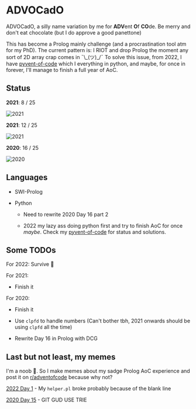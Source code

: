 # ADVOCadO

ADVOCadO, a silly name variation by me for **ADV**ent **O**f **CO**de. Be merry and don't eat chocolate (but I do approve a good panettone)

This has become a Prolog mainly challenge (and a procrastination tool atm for my PhD). The current pattern is: I RIOT and drop Prolog the moment any sort of 2D array crap comes in ¯\\\_(ツ)\_/¯ To solve this issue, from 2022, I have [pyvent-of-code](https://github.com/kittykg/pyvent-of-code) which I everything in python, and maybe, for once in forever, I'll manage to finish a full year of AoC.

## Status

**2021**: 8 / 25

![2021](https://progress-bar.dev/32/)

**2021**: 12 / 25

![2021](https://progress-bar.dev/48/)

**2020**: 16 / 25

![2020](https://progress-bar.dev/64/)

## Languages

- SWI-Prolog

- Python

    - Need to rewrite 2020 Day 16 part 2

    - 2022 my lazy ass doing python first and try to finish AoC for once *maybe*. Check my [pyvent-of-code](https://github.com/kittykg/pyvent-of-code) for status and solutions.

## Some TODOs

For 2022: Survive 🥲

For 2021:

- Finish it

For 2020:

- Finish it

- Use `clpfd` to handle numbers (Can't bother tbh, 2021 onwards should be using `clpfd` all the time)

- Rewrite Day 16 in Prolog with DCG

## Last but not least, my memes

I'm a noob 🤡. So I make memes about my sadge Prolog AoC experience and post it on [r/adventofcode](https://www.reddit.com/r/adventofcode/) because why not?

[2022 Day 1](https://www.reddit.com/r/adventofcode/comments/z9qh64/2022_day_1prolog_spent_30min_figuring_out_how_to/?utm_source=share&utm_medium=web2x&context=3) - My `helper.pl` broke probably because of the blank line

[2020 Day 15](https://www.reddit.com/r/adventofcode/comments/kdkn37/2020_day_15_part_2_im_still_waiting/?utm_source=share&utm_medium=web2x&context=3) - GIT GUD USE TRIE
